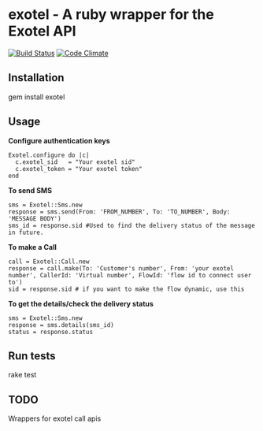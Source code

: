 # exotel - A ruby wrapper for the Exotel API
[![Build Status](https://travis-ci.org/vijendra/exotel.png?branch=master)](https://travis-ci.org/vijendra/exotel)  [![Code Climate](https://codeclimate.com/badge.png)](https://codeclimate.com/github/vijendra/exotel)

## Installation
  gem install exotel

## Usage
  **Configure authentication keys**
  
    Exotel.configure do |c|
      c.exotel_sid   = "Your exotel sid"
      c.exotel_token = "Your exotel token"
    end
 
  **To send SMS**
  
    sms = Exotel::Sms.new
    response = sms.send(From: 'FROM_NUMBER', To: 'TO_NUMBER', Body: 'MESSAGE BODY')
    sms_id = response.sid #Used to find the delivery status of the message in future.

  **To make a Call**
  
    call = Exotel::Call.new
    response = call.make(To: 'Customer's number', From: 'your exotel number', CallerId: 'Virtual number', FlowId: 'flow id to connect user to')
    sid = response.sid # if you want to make the flow dynamic, use this
 
  **To get the details/check the delivery status**
  
    sms = Exotel::Sms.new
    response = sms.details(sms_id)
    status = response.status

## Run tests
  rake test

## TODO
Wrappers for exotel call apis
